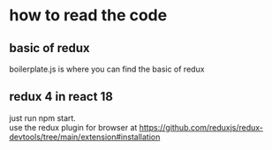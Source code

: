 # how to read the code

## basic of redux
boilerplate.js is where you can find the basic of redux


## redux 4 in react 18
just run npm start.\
use the redux plugin for browser at <https://github.com/reduxjs/redux-devtools/tree/main/extension#installation>